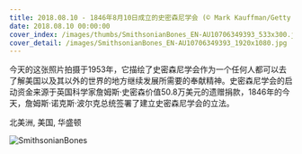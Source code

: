 ```yaml
---
title: 2018.08.10 - 1846年8月10日成立的史密森尼学会 (© Mark Kauffman/Getty Images)
date: 2018.08.10 00:00:00
cover_index: /images/thumbs/SmithsonianBones_EN-AU10706349393_533x300.jpg
cover_detail: /images/SmithsonianBones_EN-AU10706349393_1920x1080.jpg
---
```


今天的这张照片拍摄于1953年，它描绘了史密森尼学会作为一个任何人都可以去了解美国以及其以外的世界的地方继续发展所需要的奉献精神。史密森尼学会的启动资金来源于英国科学家詹姆斯·史密森价值50.8万美元的遗赠捐款，1846年的今天，詹姆斯·诺克斯·波尔克总统签署了建立史密森尼学会的立法。

北美洲, 美国, 华盛顿

![SmithsonianBones](/images/SmithsonianBones_EN-AU10706349393_1920x1080.jpg)
